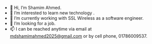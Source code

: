 - 👋 Hi, I’m Shamim Ahmed.
- 👀 I’m interested to learn new technology .
- 🌱 I’m currently working with SSL Wireless as a software engineer.
- 💞️ I’m looking for a job. 
- 📫 I can be reached anytime via email at mdshamimahmed2025@gmail.com or by cell phone, 01786009537.


<!---
shamim1620/shamim1620 is a ✨ special ✨ repository because its `README.md` (this file) appears on your GitHub profile.
You can click the Preview link to take a look at your changes.
--->
